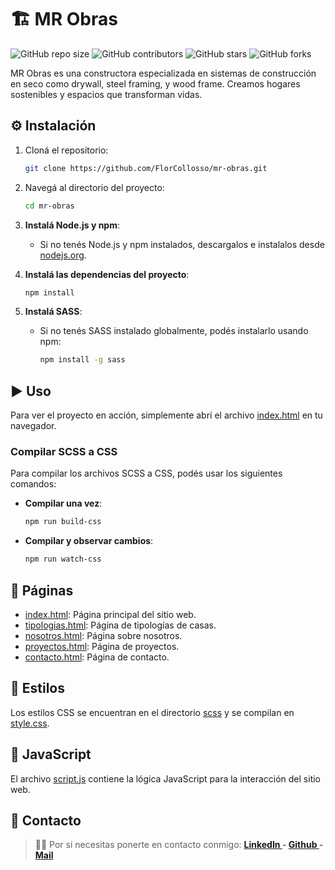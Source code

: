 # 🏗️ MR Obras

![GitHub repo size](https://img.shields.io/github/repo-size/FlorCollosso/mr-obras)
![GitHub contributors](https://img.shields.io/github/contributors/FlorCollosso/mr-obras)
![GitHub stars](https://img.shields.io/github/stars/FlorCollosso/mr-obras?style=social)
![GitHub forks](https://img.shields.io/github/forks/FlorCollosso/mr-obras?style=social)

MR Obras es una constructora especializada en sistemas de construcción en seco como drywall, steel framing, y wood frame. Creamos hogares sostenibles y espacios que transforman vidas.

## ⚙️ Instalación

1. Cloná el repositorio:
    ```sh
    git clone https://github.com/FlorCollosso/mr-obras.git
    ```
2. Navegá al directorio del proyecto:
    ```sh
    cd mr-obras
    ```
3. **Instalá Node.js y npm**:
    - Si no tenés Node.js y npm instalados, descargalos e instalalos desde [nodejs.org](https://nodejs.org/).

4. **Instalá las dependencias del proyecto**:
    ```sh
    npm install
    ```

5. **Instalá SASS**:
    - Si no tenés SASS instalado globalmente, podés instalarlo usando npm:
        ```sh
        npm install -g sass
        ```

## ▶️ Uso

Para ver el proyecto en acción, simplemente abrí el archivo [index.html](http://_vscodecontentref_/2) en tu navegador.

### Compilar SCSS a CSS

Para compilar los archivos SCSS a CSS, podés usar los siguientes comandos:

- **Compilar una vez**:
    ```sh
    npm run build-css
    ```

- **Compilar y observar cambios**:
    ```sh
    npm run watch-css
    ```

## 📄 Páginas

- [index.html](http://_vscodecontentref_/18): Página principal del sitio web.
- [tipologias.html](http://_vscodecontentref_/19): Página de tipologías de casas.
- [nosotros.html](http://_vscodecontentref_/20): Página sobre nosotros.
- [proyectos.html](http://_vscodecontentref_/21): Página de proyectos.
- [contacto.html](http://_vscodecontentref_/22): Página de contacto.

## 🎨 Estilos

Los estilos CSS se encuentran en el directorio [scss](http://_vscodecontentref_/23) y se compilan en [style.css](http://_vscodecontentref_/24).

## 📜 JavaScript

El archivo [script.js](http://_vscodecontentref_/25) contiene la lógica JavaScript para la interacción del sitio web.

## 📩 Contacto

>🙋‍♀️ Por si necesitas ponerte en contacto conmigo: **[LinkedIn ](https://www.linkedin.com/in/florencia-collosso/) - [Github ](https://github.com/FlorCollosso) - [Mail ](mailto:florcollosso@gmail.com?subject=Mensaje%20desde%20Github&body=Hola!%20Vi%20tu%20repositorio%20en%20Github.)**
